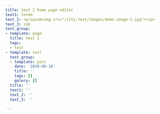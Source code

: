 ```yaml
---
title: test 1 home page editor
text1: lorem
text_2: <p>ipsum<img src="/11ty-test/images/demo-image-2.jpg"></p>
text_3: zob
test_group:
- template: page
  title: test 1
  tags:
  - test
- template: test
  test_group:
  - template: post
    date: '2020-06-10'
    title: ''
    tags: []
    galery: []
  title: ''
  text1: ''
  text_2: ''
  text_3: ''

---
```

